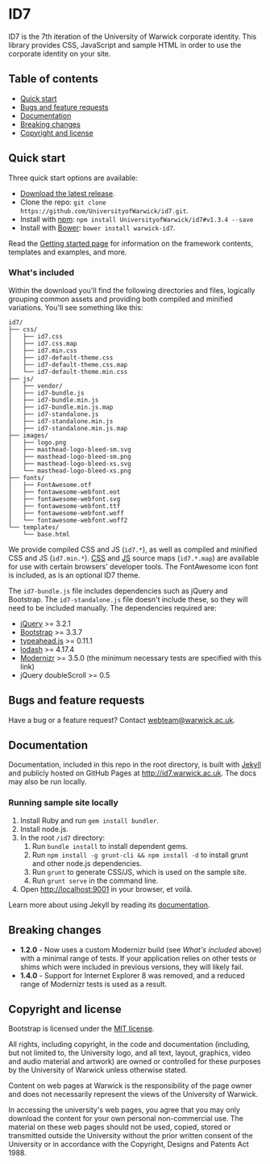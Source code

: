 # ID7

ID7 is the 7th iteration of the University of Warwick corporate identity. This library provides CSS, JavaScript and sample HTML in order to use the corporate identity on your site.

## Table of contents

- [Quick start](#quick-start)
- [Bugs and feature requests](#bugs-and-feature-requests)
- [Documentation](#documentation)
- [Breaking changes](#breaking-changes)
- [Copyright and license](#copyright-and-license)

## Quick start

Three quick start options are available:

- [Download the latest release](https://github.com/UniversityofWarwick/id7/releases/latest).
- Clone the repo: `git clone https://github.com/UniversityofWarwick/id7.git`.
- Install with [npm](https://www.npmjs.com): `npm install UniversityofWarwick/id7#v1.3.4 --save`
- Install with [Bower](http://bower.io): `bower install warwick-id7`.

Read the [Getting started page](getting-started/) for information on the framework contents, templates and examples, and more.

### What's included

Within the download you'll find the following directories and files, logically grouping common assets and providing both compiled and minified variations. You'll see something like this:

```
id7/
├── css/
│   ├── id7.css
│   ├── id7.css.map
│   ├── id7.min.css
│   ├── id7-default-theme.css
│   ├── id7-default-theme.css.map
│   └── id7-default-theme.min.css
├── js/
│   ├── vendor/
│   ├── id7-bundle.js
│   ├── id7-bundle.min.js
│   ├── id7-bundle.min.js.map
│   ├── id7-standalone.js
│   ├── id7-standalone.min.js
│   ├── id7-standalone.min.js.map
├── images/
│   ├── logo.png
│   ├── masthead-logo-bleed-sm.svg
│   ├── masthead-logo-bleed-sm.png
│   ├── masthead-logo-bleed-xs.svg
│   └── masthead-logo-bleed-xs.png
├── fonts/
│   ├── FontAwesome.otf
│   ├── fontawesome-webfont.eot
│   ├── fontawesome-webfont.svg
│   ├── fontawesome-webfont.ttf
│   ├── fontawesome-webfont.woff
│   └── fontawesome-webfont.woff2
└── templates/
    └── base.html
```

We provide compiled CSS and JS (`id7.*`), as well as compiled and minified CSS and JS (`id7.min.*`). [CSS](https://developer.chrome.com/devtools/docs/css-preprocessors) and [JS](https://developer.chrome.com/devtools/docs/javascript-debugging#source-maps) source maps (`id7.*.map`) are available for use with certain browsers' developer tools. The FontAwesome icon font is included, as is an optional ID7 theme.

The `id7-bundle.js` file includes dependencies such as jQuery and Bootstrap. The `id7-standalone.js` file doesn't include these, so they will need to be included manually. The dependencies required are:

- [jQuery](https://github.com/jquery/jquery) >= 3.2.1
- [Bootstrap](https://github.com/twbs/bootstrap) >= 3.3.7
- [typeahead.js](https://github.com/twitter/typeahead.js) >= 0.11.1
- [lodash](https://github.com/lodash/lodash) >= 4.17.4
- [Modernizr](https://modernizr.com/download?-flexbox-svgfilters-addtest-mq-setclasses-dontmin) >= 3.5.0 (the minimum necessary tests are specified with this link)
- jQuery doubleScroll >= 0.5

## Bugs and feature requests

Have a bug or a feature request? Contact <webteam@warwick.ac.uk>.

## Documentation

Documentation, included in this repo in the root directory, is built with [Jekyll](http://jekyllrb.com) and publicly hosted on GitHub Pages at <http://id7.warwick.ac.uk>. The docs may also be run locally.

### Running sample site locally

1. Install Ruby and run `gem install bundler`.
1. Install node.js.
1. In the root `/id7` directory:
    1. Run `bundle install` to install dependent gems.
    1. Run `npm install -g grunt-cli && npm install -d` to install grunt and other node.js dependencies.
    1. Run `grunt` to generate CSS/JS, which is used on the sample site.
    1. Run `grunt serve` in the command line.
1. Open <http://localhost:9001> in your browser, et voilà.

Learn more about using Jekyll by reading its [documentation](http://jekyllrb.com/docs/home/).

## Breaking changes

- **1.2.0** - Now uses a custom Modernizr build (see _What's included_ above) with a minimal range of tests. If your application relies on other tests or shims which were included in previous versions, they will likely fail.
- **1.4.0** - Support for Internet Explorer 8 was removed, and a reduced range of Modernizr tests is used as a result.

## Copyright and license

Bootstrap is licensed under the [MIT license](https://github.com/twbs/bootstrap/blob/master/LICENSE).

All rights, including copyright, in the code and documentation (including, but not limited to, the University logo, and
all text, layout, graphics, video and audio material and artwork) are owned or controlled for these purposes by the
University of Warwick unless otherwise stated.

Content on web pages at Warwick is the responsibility of the page owner and does not necessarily represent the views of
the University of Warwick.

In accessing the university's web pages, you agree that you may only download the content for your own personal
non-commercial use. The material on these web pages should not be used, copied, stored or transmitted outside the
University without the prior written consent of the University or in accordance with the Copyright, Designs and Patents
Act 1988.
